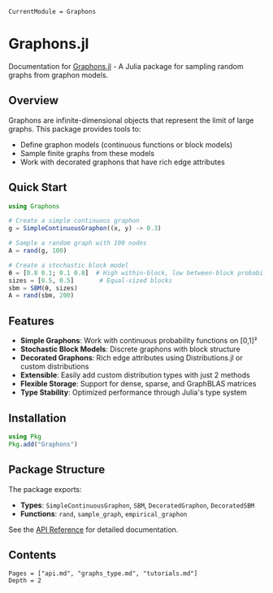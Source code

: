 ```@meta
CurrentModule = Graphons
```

# Graphons.jl

Documentation for [Graphons.jl](https://github.com/SDS-EPFL/Graphons.jl) - A
Julia package for sampling random graphs from graphon models.

## Overview

Graphons are infinite-dimensional objects that represent the limit of large
graphs. This package provides tools to:

- Define graphon models (continuous functions or block models)
- Sample finite graphs from these models
- Work with decorated graphons that have rich edge attributes

## Quick Start

```julia
using Graphons

# Create a simple continuous graphon
g = SimpleContinuousGraphon((x, y) -> 0.3)

# Sample a random graph with 100 nodes
A = rand(g, 100)

# Create a stochastic block model
θ = [0.8 0.1; 0.1 0.8]  # High within-block, low between-block probability
sizes = [0.5, 0.5]       # Equal-sized blocks
sbm = SBM(θ, sizes)
A = rand(sbm, 200)
```

## Features

- **Simple Graphons**: Work with continuous probability functions on [0,1]²
- **Stochastic Block Models**: Discrete graphons with block structure
- **Decorated Graphons**: Rich edge attributes using Distributions.jl or custom
  distributions
- **Extensible**: Easily add custom distribution types with just 2 methods
- **Flexible Storage**: Support for dense, sparse, and GraphBLAS matrices
- **Type Stability**: Optimized performance through Julia's type system

## Installation

```julia
using Pkg
Pkg.add("Graphons")
```

## Package Structure

The package exports:

- **Types**: `SimpleContinuousGraphon`, `SBM`, `DecoratedGraphon`,
  `DecoratedSBM`
- **Functions**: `rand`, `sample_graph`, `empirical_graphon`

See the [API Reference](@ref) for detailed documentation.

## Contents

```@contents
Pages = ["api.md", "graphs_type.md", "tutorials.md"]
Depth = 2
```
